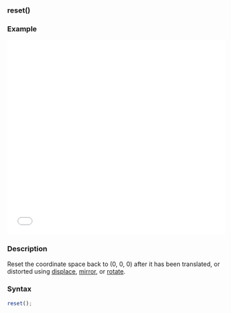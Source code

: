 ### reset()

### Example

<iframe width="100%" height="450px" src="/sculpture/-LjhA900bHNJ85AuAFo7?example=true&embed=true" frameborder="0"></iframe>

### Description

Reset the coordinate space back to (0, 0, 0) after it has been translated, or distorted using [displace](/references-js/operations/displace.html), [mirror](/references-js/operations/mirrorX.html), or [rotate](/references-js/operations/rotateX.html).

### Syntax
```js
reset();
```